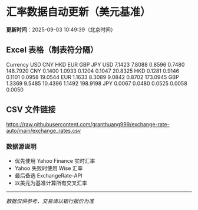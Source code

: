 # 汇率数据自动更新（美元基准）

**更新时间**：2025-09-03 10:49:39（北京时间）

## Excel 表格（制表符分隔）

Currency	USD	CNY	HKD	EUR	GBP	JPY
USD		7.1423	7.8088	0.8596	0.7480	148.7920
CNY	0.1400		1.0933	0.1204	0.1047	20.8325
HKD	0.1281	0.9146		0.1101	0.0958	19.0544
EUR	1.1633	8.3089	9.0842		0.8702	173.0945
GBP	1.3369	9.5485	10.4396	1.1492		198.9198
JPY	0.0067	0.0480	0.0525	0.0058	0.0050	

## CSV 文件链接

https://raw.githubusercontent.com/granthuang999/exchange-rate-auto/main/exchange_rates.csv

### 数据源说明
- 优先使用 Yahoo Finance 实时汇率
- Yahoo 失败时使用 Wise 汇率
- 最后备选 ExchangeRate-API
- 以美元为基准计算所有交叉汇率

---
*数据仅供参考，交易请以银行报价为准*